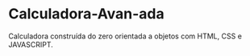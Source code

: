# Calculadora-Avan-ada
Calculadora construída do zero orientada a objetos com HTML, CSS e JAVASCRIPT.
